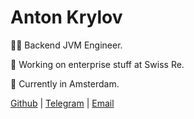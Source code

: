 # Anton Krylov

👨‍💻 Backend JVM Engineer.

💼 Working on enterprise stuff at Swiss Re.

📍 Currently in Amsterdam.

[Github](https://github.com/aekrylov) | [Telegram](https://t.me/aekrylov) | [Email](mailto:hi@aekrylov.me)
